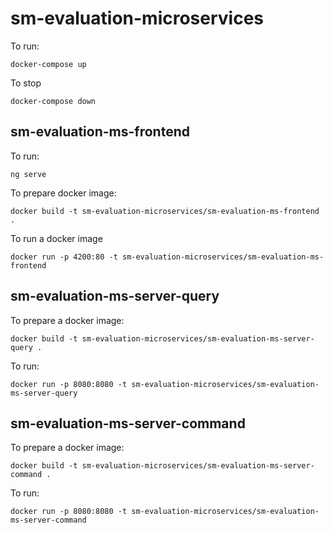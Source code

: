 # sm-evaluation-microservices

To run:

    docker-compose up

To stop

    docker-compose down

## sm-evaluation-ms-frontend
To run:

    ng serve

To prepare docker image:

    docker build -t sm-evaluation-microservices/sm-evaluation-ms-frontend .

To run a docker image

    docker run -p 4200:80 -t sm-evaluation-microservices/sm-evaluation-ms-frontend

## sm-evaluation-ms-server-query
To prepare a docker image:
    
    docker build -t sm-evaluation-microservices/sm-evaluation-ms-server-query .

To run:

    docker run -p 8080:8080 -t sm-evaluation-microservices/sm-evaluation-ms-server-query

## sm-evaluation-ms-server-command
To prepare a docker image:

    docker build -t sm-evaluation-microservices/sm-evaluation-ms-server-command .

To run:

    docker run -p 8080:8080 -t sm-evaluation-microservices/sm-evaluation-ms-server-command